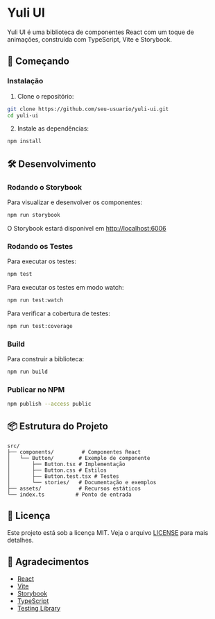 # Yuli UI

Yuli UI é uma biblioteca de componentes React com um toque de animações, construída com TypeScript, Vite e Storybook.

## 🚀 Começando

### Instalação

1. Clone o repositório:
```bash
git clone https://github.com/seu-usuario/yuli-ui.git
cd yuli-ui
```

2. Instale as dependências:
```bash
npm install
```

## 🛠️ Desenvolvimento

### Rodando o Storybook

Para visualizar e desenvolver os componentes:
```bash
npm run storybook
```
O Storybook estará disponível em [http://localhost:6006](http://localhost:6006)

### Rodando os Testes

Para executar os testes:
```bash
npm test
```

Para executar os testes em modo watch:
```bash
npm run test:watch
```

Para verificar a cobertura de testes:
```bash
npm run test:coverage
```

### Build

Para construir a biblioteca:
```bash
npm run build
```

### Publicar no NPM 
```bash
npm publish --access public
```

## 📦 Estrutura do Projeto

```
src/
├── components/         # Componentes React
│   └── Button/        # Exemplo de componente
│       ├── Button.tsx # Implementação
│       ├── Button.css # Estilos
│       ├── Button.test.tsx # Testes
│       └── stories/   # Documentação e exemplos
├── assets/            # Recursos estáticos
└── index.ts          # Ponto de entrada
```

## 📝 Licença

Este projeto está sob a licença MIT. Veja o arquivo [LICENSE](LICENSE) para mais detalhes.

## 🙏 Agradecimentos

- [React](https://reactjs.org/)
- [Vite](https://vitejs.dev/)
- [Storybook](https://storybook.js.org/)
- [TypeScript](https://www.typescriptlang.org/)
- [Testing Library](https://testing-library.com/)
